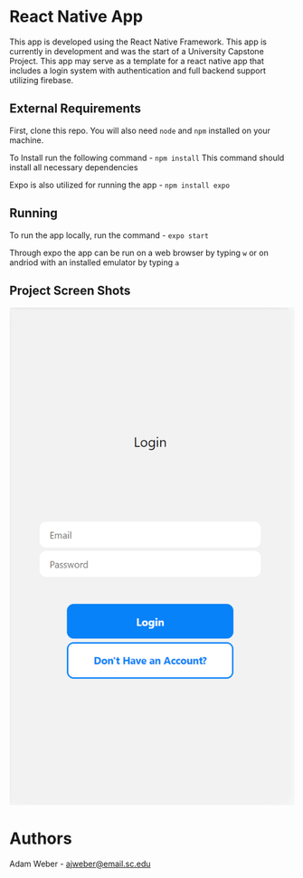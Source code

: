# React Native App

This app is developed using the React Native Framework.  This app is currently in development and was the start of a University Capstone Project.  This app may serve as a template for a react native app that includes a login system with authentication and full backend support utilizing firebase.

## External Requirements

First, clone this repo.  You will also need `node` and `npm` installed on your machine.

To Install run the following command - `npm install`
This command should install all necessary dependencies

Expo is also utilized for running the app - `npm install expo`


## Running

To run the app locally, run the command - `expo start`

Through expo the app can be run on a web browser by typing `w` or on andriod with an installed emulator by typing `a`

## Project Screen Shots

![Login Screen](/assets/images/login.PNG?raw=true "Login Screen")

# Authors

Adam Weber - ajweber@email.sc.edu